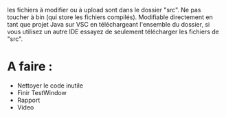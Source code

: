 les fichiers à modifier ou à upload sont dans le dossier "src". Ne pas toucher à bin (qui store les fichiers compilés). 
Modifiable directement en tant que projet Java sur VSC en téléchargeant l'ensemble du dossier, si vous utilisez un autre IDE essayez de seulement télécharger les fichiers de "src".

# A faire :

* Nettoyer le code inutile
* Finir TestWindow
* Rapport
* Video







